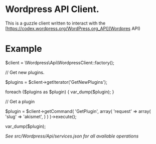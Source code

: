 # Wordpress API Client.

This is a guzzle client written to interact with the [https://codex.wordpress.org/WordPress.org_API](Wordpres API)

# Example

$client = \Wordpress\Api\WordpressClient::factory();

// Get new plugins.

$plugins = $client->getIterator('GetNewPlugins');

foreach ($plugins as $plugin)
{
    var_dump($plugin);
}

// Get a plugin

$plugin = $client->getCommand(
    'GetPlugin',
    array(
        'request' => array(
            'slug' => 'akismet',
        )
    )
)->execute();

var_dump($plugin);

_See src/Wordpress/Api/services.json for all available operations_